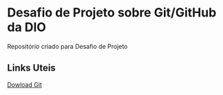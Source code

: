 #  Desafio de Projeto sobre Git/GitHub da DIO
Repositório criado para Desafio de Projeto

## Links Uteis 
[Dowload Git](https://git-scm.com/downloads)

